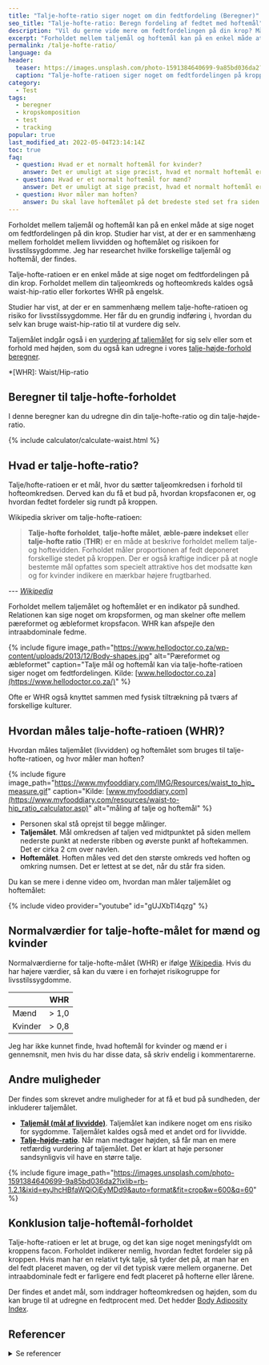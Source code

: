 ```yaml
---
title: "Talje-hofte-ratio siger noget om din fedtfordeling (Beregner)"
seo_title: "Talje-hofte-ratio: Beregn fordeling af fedtet med hoftemål"
description: "Vil du gerne vide mere om fedtfordelingen på din krop? Mål dit hoftemål og dit taljemål og beregn talje-hofte-ratio og få svaret i vores beregner."
excerpt: "Forholdet mellem taljemål og hoftemål kan på en enkel måde at sige noget om fedtfordelingen på din krop. Studier har vist, at der er en sammenhæng mellem forholdet mellem livvidden og hoftemålet og risikoen for livsstilssygdomme. Jeg har researchet hvilke forskellige taljemål og hoftemål, der findes."
permalink: /talje-hofte-ratio/
language: da
header:
  teaser: https://images.unsplash.com/photo-1591384640699-9a85bd036da2?ixlib=rb-1.2.1&ixid=eyJhcHBfaWQiOjEyMDd9&auto=format&fit=crop&h=300&w=400&q=10
  caption: "Talje-hofte-ratioen siger noget om fedtfordelingen på kroppen"
category:
  - Test
tags:
  - beregner
  - kropskomposition
  - test
  - tracking
popular: true
last_modified_at: 2022-05-04T23:14:14Z
toc: true
faq:
  - question: Hvad er et normalt hoftemål for kvinder?
    answer: Det er umuligt at sige præcist, hvad et normalt hoftemål er for kvinder. Du kan i stedet kigge på forholdet mellem hofteomkredsen og taljeomkredsen. Der skal kvinder helst ligge under 0,8.
  - question: Hvad er et normalt hoftemål for mænd?
    answer: Det er umuligt at sige præcist, hvad et normalt hoftemål er for mænd. Du kan i stedet kigge på talje-hofte-ratioen. Der skal mænd helst ligge under 1.
  - question: Hvor måler man hoften?
    answer: Du skal lave hoftemålet på det bredeste sted set fra siden.
---
```


Forholdet mellem taljemål og hoftemål kan på en enkel måde at sige noget om fedtfordelingen på din krop. Studier har vist, at der er en sammenhæng mellem forholdet mellem livvidden og hoftemålet og risikoen for livsstilssygdomme. Jeg har researchet hvilke forskellige taljemål og hoftemål, der findes.

Talje-hofte-ratioen er en enkel måde at sige noget om fedtfordelingen på din krop. Forholdet mellem din taljeomkreds og hofteomkreds kaldes også waist-hip-ratio eller forkortes WHR på engelsk.

Studier har vist, at der er en sammenhæng mellem talje-hofte-ratioen og risiko for livsstilssygdomme. Her får du en grundig indføring i, hvordan du selv kan bruge waist-hip-ratio til at vurdere dig selv.

Taljemålet indgår også i en [vurdering af taljemålet](/taljemaal/) for sig selv eller som et forhold med højden, som du også kan udregne i vores [talje-højde-forhold beregner](/talje-hoejde-beregner/).

*[WHR]: Waist/Hip-ratio

## Beregner til talje-hofte-forholdet

I denne beregner kan du udregne din din talje-hofte-ratio og din talje-højde-ratio.

{% include calculator/calculate-waist.html %}

## Hvad er talje-hofte-ratio?

Talje/hofte-ratioen er et mål, hvor du sætter taljeomkredsen i forhold til hofteomkredsen. Derved kan du få et bud på, hvordan kropsfaconen er, og hvordan fedtet fordeler sig rundt på kroppen.

Wikipedia skriver om talje-hofte-ratioen:

> **Talje-hofte forholdet**, **talje-hofte målet**, **æble-pære indekset** eller **talje-hofte ratio** (**THR**) er en måde at beskrive forholdet mellem talje- og hoftevidden. Forholdet måler proportionen af fedt deponeret forskellige stedet på kroppen. Der er også kraftige indicer på at nogle bestemte mål opfattes som specielt attraktive hos det modsatte køn og for kvinder indikere en mærkbar højere frugtbarhed.

--- <cite>[Wikipedia](https://da.wikipedia.org/wiki/Talje-hofte_forhold)</cite>

Forholdet mellem taljemålet og hoftemålet er en indikator på sundhed. Relationen kan sige noget om kropsformen, og man skelner ofte mellem pæreformet og æbleformet kropsfacon. WHR kan afspejle den intraabdominale fedme.

{% include figure image_path="https://www.hellodoctor.co.za/wp-content/uploads/2013/12/Body-shapes.jpg" alt="Pæreformet og æbleformet" caption="Talje mål og hoftemål kan via talje-hofte-ratioen siger noget om fedtfordelingen. Kilde: [www.hellodoctor.co.za](https://www.hellodoctor.co.za/)" %}

Ofte er WHR også knyttet sammen med fysisk tiltrækning på tværs af forskellige kulturer.

## Hvordan måles talje-hofte-ratioen (WHR)?

Hvordan måles taljemålet (livvidden) og hoftemålet som bruges til talje-hofte-ratioen, og hvor måler man hoften?

{% include figure image_path="https://www.myfooddiary.com/IMG/Resources/waist_to_hip_measure.gif" caption="Kilde: [www.myfooddiary.com](https://www.myfooddiary.com/resources/waist-to-hip_ratio_calculator.asp)" alt="måling af talje og hoftemål" %}

- Personen skal stå oprejst til begge målinger.
- **Taljemålet**. Mål omkredsen af taljen ved midtpunktet på siden mellem nederste punkt at nederste ribben og øverste punkt af hoftekammen. Det er cirka 2 cm over navlen.
- **Hoftemålet**. Hoften måles ved det den største omkreds ved hoften og omkring numsen. Det er lettest at se det, når du står fra siden.

Du kan se mere i denne video om, hvordan man måler taljemålet og hoftemålet:

{% include video provider="youtube" id="gUJXbTl4qzg" %}

## Normalværdier for talje-hofte-målet for mænd og kvinder

Normalværdierne for talje-hofte-målet (WHR) er ifølge [Wikipedia](https://en.wikipedia.org/wiki/Waist%E2%80%93hip_ratio). Hvis du har højere værdier, så kan du være i en forhøjet risikogruppe for livsstilssygdomme.

|         | WHR     |
|---------|---------|
| Mænd    | > 1,0   |
| Kvinder | > 0,8   |

Jeg har ikke kunnet finde, hvad hoftemål for kvinder og mænd er i gennemsnit, men hvis du har disse data, så skriv endelig i kommentarerne.

## Andre muligheder

Der findes som skrevet andre muligheder for at få et bud på sundheden, der inkluderer taljemålet.

- **[Taljemål (mål af livvidde)](/taljemaal/)**. Taljemålet kan indikere noget om ens risiko for sygdomme. Taljemålet kaldes også med et andet ord for livvidde.
- **[Talje-højde-ratio](/talje-hoejde-beregner/)**. Når man medtager højden, så får man en mere retfærdig vurdering af taljemålet. Det er klart at høje personer sandsynligvis vil have en større talje.

{% include figure image_path="https://images.unsplash.com/photo-1591384640699-9a85bd036da2?ixlib=rb-1.2.1&ixid=eyJhcHBfaWQiOjEyMDd9&auto=format&fit=crop&w=600&q=60" %}

## Konklusion talje-hoftemål-forholdet

Talje-hofte-ratioen er let at bruge, og det kan sige noget meningsfyldt om kroppens facon. Forholdet indikerer nemlig, hvordan fedtet fordeler sig på kroppen. Hvis man har en relativt tyk talje, så tyder det på, at man har en del fedt placeret maven, og der vil det typisk være mellem organerne. Det intraabdominale fedt er farligere end fedt placeret på hofterne eller lårene.

Der findes et andet mål, som inddrager hofteomkredsen og højden, som du kan bruge til at udregne en fedtprocent med. Det hedder [Body Adiposity Index](/bai-body-adiposity-index/).

## Referencer

<details markdown="1">
  <summary>Se referencer</summary>

- [The Relationship Between Waist-Hip Ratio and Fertility](https://www.psychologytoday.com/us/blog/beastly-behavior/201706/the-relationship-between-waist-hip-ratio-and-fertility)
- Butovskaya, M., A. Sorokowska, M. Karwowski, A. Sabiniewicz, J. Fedenok, D. Dronova, M. Negasheva, E. Selivanova, og P. Sorokowski. 2017. “Waist-to-Hip Ratio, Body-Mass Index, Age and Number of Children in Seven Traditional Societies”. Scientific Reports 7 (1): 1–9. <https://doi.org/10.1038/s41598-017-01916-9>.
- World Health Organization (WHO). Waist Circumference and Waist-Hip Ratio. Report of a WHO Expert Consultation, 2008 - <https://apps.who.int/iris/bitstream/handle/10665/44583/9789241501491_eng.pdf;jsessionid=F00FF7FB19FE76C81824CD52AF7FD4D4?sequence=1>

</details>
